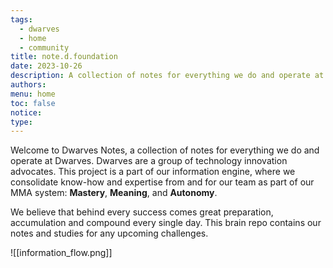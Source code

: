 ```yaml
---
tags:
  - dwarves
  - home
  - community
title: note.d.foundation
date: 2023-10-26
description: A collection of notes for everything we do and operate at Dwarves.
authors: 
menu: home
toc: false
notice: 
type:
---
```

Welcome to Dwarves Notes, a collection of notes for everything we do and operate at Dwarves. Dwarves are a group of technology innovation advocates. This project is a part of our information engine, where we consolidate know-how and expertise from and for our team as part of our MMA system: **Mastery**, **Meaning**, and **Autonomy**.

We believe that behind every success comes great preparation, accumulation and compound every single day. This brain repo contains our notes and studies for any upcoming challenges.


![[information_flow.png]]